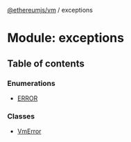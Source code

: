 [@ethereumjs/vm](../README.md) / exceptions

# Module: exceptions

## Table of contents

### Enumerations

- [ERROR](../enums/exceptions.error.md)

### Classes

- [VmError](../classes/exceptions.vmerror.md)
